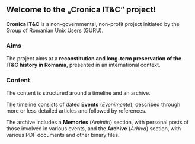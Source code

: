 ## Welcome to the „Cronica IT&C” project!

**Cronica IT&C** is a non-governmental, non-profit project initiated by
the Group of Romanian Unix Users (GURU).

### Aims

The project aims at a **reconstitution and long-term preservation
of the IT&C history in Romania**, 
presented in an international context.

### Content

The content is structured around a timeline and an archive.

The timeline consists of dated **Events** (_Evenimente_),
described through more or less detailed articles and followed 
by references.

The archive includes a **Memories** (_Amintiri_) section, with
personal posts of those involved in various events, and the 
**Archive** (_Arhiva_) section, with various PDF documents and other 
binary files.
